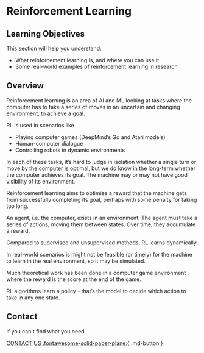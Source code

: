 # Reinforcement Learning


## Learning Objectives

This section will help you understand:

- What reinforcement learning is, and where you can use it
- Some real-world examples of reinforcement learning in research



## Overview
Reinforcement learning is an area of AI and ML looking at tasks where the computer has to take a series of moves in an uncertain and changing environment, to achieve a goal. 

RL is used in scenarios like

- Playing computer games (DeepMind’s Go and Atari models)
- Human-computer dialogue
- Controlling robots in dynamic environments

In each of these tasks, it’s hard to judge in isolation whether a single turn or move by the computer is optimal, but we do know in the long-term whether the computer achieves its goal. The machine may or may not have good visibility of its environment. 

Reinforcement learning aims to optimise a reward that the machine gets from successfully completing its goal, perhaps with some penalty for taking too long. 

An agent, i.e. the computer, exists in an environment. The agent must take a series of actions, moving them between states. Over time, they accumulate a reward. 

Compared to supervised and unsupervised methods, RL learns dynamically. 

In real-world scenarios is might not be feasible (or timely) for the machine to learn in the real environment, so it may be simulated. 

Much theoretical work has been done in a computer game environment where the reward is the score at the end of the game. 

RL algorithms learn a policy - that’s the model to decide which action to take in any one state.


## Contact

If you can't find what you need

[CONTACT US :fontawesome-solid-paper-plane:](mailto:accelerate-mle@cst.cam.ac.uk){ .md-button }





